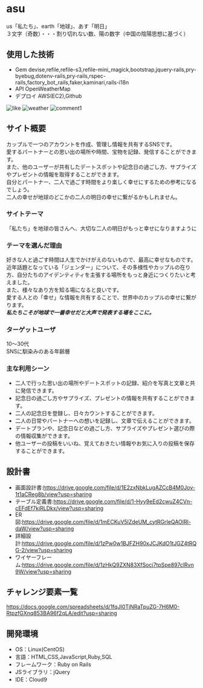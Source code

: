 # asu
us「私たち」、earth「地球」、あす「明日」<br>
３文字（奇数）・・・割り切れない数、陽の数字（中国の陰陽思想に基づく）

## 使用した技術
- Gem
devise,refile,refile-s3,refile-mini_magick,bootstrap,jquery-rails,pry-byebug,dotenv-rails,pry-rails,rspec-rails,factory_bot_rails,faker,kaminari,rails-i18n
- API
OpenWeatherMap
- デプロイ
AWS(EC2),Github

![like](https://user-images.githubusercontent.com/84449468/131219440-8c20595b-dae9-4813-bc8a-798c9cb66087.gif)
![weather](https://user-images.githubusercontent.com/84449468/131219400-34b31323-b8cd-4eca-9049-adb674062e45.gif)
![comment1](https://user-images.githubusercontent.com/84449468/131219639-326995de-20cd-4c96-baac-53e099fd2eca.gif)

## サイト概要
カップルで一つのアカウントを作成、管理し情報を共有するSNSです。<br>
愛するパートナーとの思い出の場所や時間、宝物を記録、発信することができます。<br>
また、他のユーザーが共有したデートスポットや記念日の過ごし方、サプライズやプレゼントの情報を取得することができます。<br>
自分とパートナー、二人で過ごす時間をより楽しく幸せにするための参考になるでしょう。<br>
二人の幸せが地球のどこかの二人の明日の幸せに繋がるかもしれません。

### サイトテーマ
「私たち」を地球の皆さんへ、大切な二人の明日がもっと幸せになりますように

### テーマを選んだ理由
好きな人と過ごす時間は人生でかけがえのないもので、最高に幸せなものです。<br>
近年話題となっている「ジェンダー」について、その多様性やカップルの在り方、自分たちのアイデンティティを主張する場所をもっと身近につくりたいと考えました。<br>
また、様々なあり方を知る場になると良いです。<br>
愛する人との「幸せ」な情報を共有することで、世界中のカップルの幸せに繋がります。<br>
***私たちこそが地球で一番幸せだと大声で発表する場をここに。***

### ターゲットユーザ
10〜30代<br>
SNSに馴染みのある年齢層

### 主な利用シーン
- 二人で行った思い出の場所やデートスポットの記録、紹介を写真と文章と共に発信できます。
- 記念日の過ごし方やサプライズ、プレゼントの情報を共有することができます。
- 二人の記念日を登録し、日々カウントすることができます。
- 二人の日常やパートナーへの想いを記録し、文章で伝えることができます。
- デートプランや、記念日などの過ごし方、サプライズやプレゼント選びの際の情報収集ができます。
- 他ユーザーの投稿をいいね、覚えておきたい情報やお気に入りの投稿を保存することができます。

## 設計書
- 画面設計書:https://drive.google.com/file/d/1E2zxNbkLugAZCcB4M0Jov-1t1aCReg8b/view?usp=sharing
- テーブル定義書:https://drive.google.com/file/d/1-Hyy9eEd2cwuZ4CVn-cEFdEf7kiRLDkx/view?usp=sharing
- ER図:https://drive.google.com/file/d/1mECKuV5lZdeUM_cytRGrIeQAOIRl-daW/view?usp=sharing
- 詳細設計:https://drive.google.com/file/d/1zPw0w1BJFZH90xJCJKdO1tJGZ4tRQG-2/view?usp=sharing
- ワイヤーフレーム:https://drive.google.com/file/d/1zHkQ9ZXN83XfSocj7tpSpe897clRvn9W/view?usp=sharing

## チャレンジ要素一覧
https://docs.google.com/spreadsheets/d/1fqJI0TjNRaTpuZG-7H6M0-RtpzfGXnq853BA96f2qLA/edit?usp=sharing

## 開発環境
- OS：Linux(CentOS)
- 言語：HTML,CSS,JavaScript,Ruby,SQL
- フレームワーク：Ruby on Rails
- JSライブラリ：jQuery
- IDE：Cloud9
